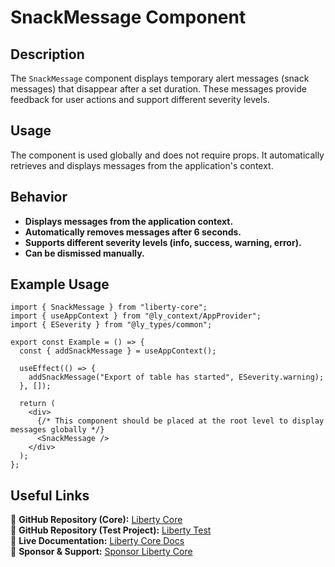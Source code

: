 # SnackMessage Component

## Description
The `SnackMessage` component displays temporary alert messages (snack messages) that disappear after a set duration. These messages provide feedback for user actions and support different severity levels.

## Usage
The component is used globally and does not require props. It automatically retrieves and displays messages from the application's context.

## Behavior
- **Displays messages from the application context.**
- **Automatically removes messages after 6 seconds.**
- **Supports different severity levels (info, success, warning, error).**
- **Can be dismissed manually.**

## Example Usage
```tsx
import { SnackMessage } from "liberty-core";
import { useAppContext } from "@ly_context/AppProvider";
import { ESeverity } from "@ly_types/common";

export const Example = () => {
  const { addSnackMessage } = useAppContext();

  useEffect(() => {
    addSnackMessage("Export of table has started", ESeverity.warning);
  }, []);

  return (
    <div>
      {/* This component should be placed at the root level to display messages globally */}
      <SnackMessage />
    </div>
  );
};
```

## Useful Links
🔗 **GitHub Repository (Core):** [Liberty Core](https://github.com/fblettner/liberty-core/)  
🔗 **GitHub Repository (Test Project):** [Liberty Test](https://github.com/fblettner/liberty-test/)  
📖 **Live Documentation:** [Liberty Core Docs](https://docs.nomana-it.fr/liberty-core/)  
💖 **Sponsor & Support:** [Sponsor Liberty Core](https://github.com/sponsors/fblettner) 
